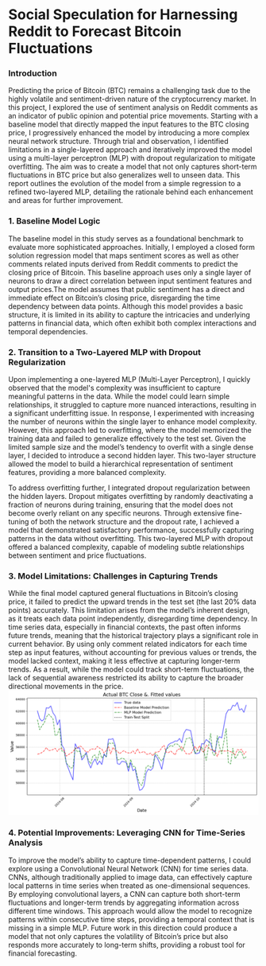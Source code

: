 # Social Speculation for Harnessing Reddit to Forecast Bitcoin Fluctuations

### Introduction
Predicting the price of Bitcoin (BTC) remains a challenging task due to the highly volatile and sentiment-driven nature of the cryptocurrency market. In this project, I explored the use of sentiment analysis on Reddit comments as an indicator of public opinion and potential price movements. Starting with a baseline model that directly mapped the input features to the BTC closing price, I progressively enhanced the model by introducing a more complex neural network structure. Through trial and observation, I identified limitations in a single-layered approach and iteratively improved the model using a multi-layer perceptron (MLP) with dropout regularization to mitigate overfitting. The aim was to create a model that not only captures short-term fluctuations in BTC price but also generalizes well to unseen data. This report outlines the evolution of the model from a simple regression to a refined two-layered MLP, detailing the rationale behind each enhancement and areas for further improvement.

### 1. Baseline Model Logic
The baseline model in this study serves as a foundational benchmark to evaluate more sophisticated approaches. Initially, I employed a closed form solution regression model that maps sentiment scores as well as other comments related inputs derived from Reddit comments to predict the closing price of Bitcoin. This baseline approach uses only a single layer of neurons to draw a direct correlation between input sentiment features and output prices.The model assumes that public sentiment has a direct and immediate effect on Bitcoin’s closing price, disregarding the time dependency between data points. Although this model provides a basic structure, it is limited in its ability to capture the intricacies and underlying patterns in financial data, which often exhibit both complex interactions and temporal dependencies.

### 2. Transition to a Two-Layered MLP with Dropout Regularization
Upon implementing a one-layered MLP (Multi-Layer Perceptron), I quickly observed that the model's complexity was insufficient to capture meaningful patterns in the data. While the model could learn simple relationships, it struggled to capture more nuanced interactions, resulting in a significant underfitting issue. In response, I experimented with increasing the number of neurons within the single layer to enhance model complexity. However, this approach led to overfitting, where the model memorized the training data and failed to generalize effectively to the test set. Given the limited sample size and the model’s tendency to overfit with a single dense layer, I decided to introduce a second hidden layer. This two-layer structure allowed the model to build a hierarchical representation of sentiment features, providing a more balanced complexity.

To address overfitting further, I integrated dropout regularization between the hidden layers. Dropout mitigates overfitting by randomly deactivating a fraction of neurons during training, ensuring that the model does not become overly reliant on any specific neurons. Through extensive fine-tuning of both the network structure and the dropout rate, I achieved a model that demonstrated satisfactory performance, successfully capturing patterns in the data without overfitting. This two-layered MLP with dropout offered a balanced complexity, capable of modeling subtle relationships between sentiment and price fluctuations.

### 3. Model Limitations: Challenges in Capturing Trends
While the final model captured general fluctuations in Bitcoin’s closing price, it failed to predict the upward trends in the test set (the last 20% data points) accurately. This limitation arises from the model’s inherent design, as it treats each data point independently, disregarding time dependency. In time series data, especially in financial contexts, the past often informs future trends, meaning that the historical trajectory plays a significant role in current behavior. By using only comment related indicators for each time step as input features, without accounting for previous values or trends, the model lacked context, making it less effective at capturing longer-term trends. As a result, while the model could track short-term fluctuations, the lack of sequential awareness restricted its ability to capture the broader directional movements in the price.
![baseline model vs. mlp](image.png)

### 4. Potential Improvements: Leveraging CNN for Time-Series Analysis
To improve the model’s ability to capture time-dependent patterns, I could explore using a Convolutional Neural Network (CNN) for time series data. CNNs, although traditionally applied to image data, can effectively capture local patterns in time series when treated as one-dimensional sequences. By employing convolutional layers, a CNN can capture both short-term fluctuations and longer-term trends by aggregating information across different time windows. This approach would allow the model to recognize patterns within consecutive time steps, providing a temporal context that is missing in a simple MLP. Future work in this direction could produce a model that not only captures the volatility of Bitcoin’s price but also responds more accurately to long-term shifts, providing a robust tool for financial forecasting.